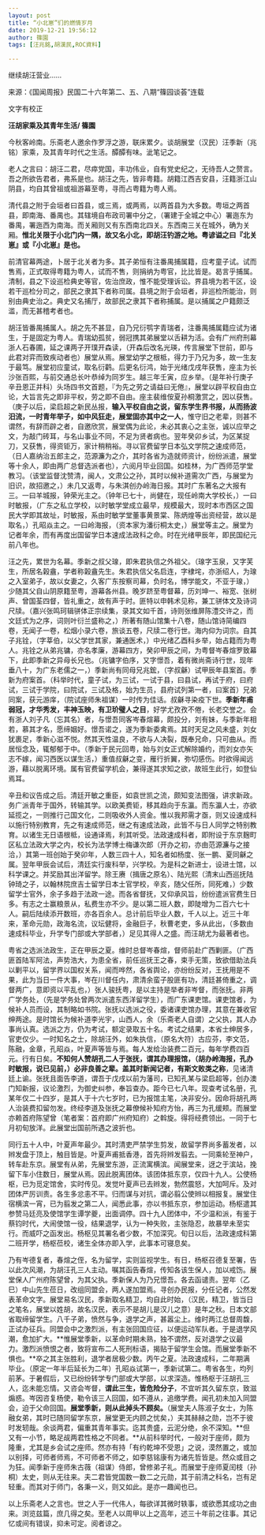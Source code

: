 ```yaml
---
layout: post
title: “小北崽”们的燃情岁月
date: 2019-12-21 19:56:12
author: 篠園
tags: [汪兆銘,胡漢民,ROC資料]

---
```

继续胡汪营业……

来源：《国闻周报》民国二十六年第二、五、八期“篠园谈荟”连载

文字有校正  

**汪胡家乘及其青年生活/ 篠園**

今秋客岭南。乐斋老人邀余作罗浮之游，联床累夕。谈胡展堂（汉民）汪季新（兆铭）家乘，及其青年时代之生活。醰醰有味。泚笔记之。

老人之言曰：胡汪二君，尽瘁党国，丰功伟业，自有党史纪之，无待吾人之赘言。吾之所欲告君者，弗系是也。胡汪之先，皆非粤籍。胡籍江西吉安县，汪籍浙江山阴县，均自其曾祖或祖游幕至粤，寻而占粤籍为粤人焉。

清代县之附于会垣者曰首县，或三焉，或两焉，以两首县为大多数。粤垣之两首县，即南海、番禺也。其辖境自布政司署中分之，（署建于全城之中心）署迤东为番禺，署迤西为南海。而关厢则又有东西南北四关。东西南三关在城外，确为关厢。**惟北关限于小北门内一隅，故又名小北，即胡汪钓游之地。粤谚谥之曰『北关崽』或『小北崽』是也。**

前清官幕两途，卜居于北关者为多。其子弟恒有注番禺捕属籍，应考童子试。试而售焉，正式取得粤籍为粤人，试而不售，则捐纳为粤官，比比皆是。曷言乎捕属。清制，县之下设巡检典史等官，佐治庶政，惟不能受理诉讼。界县境为若干区，设若干巡检分司之，部民之隶其下者称司属。县境之附于会垣者，非巡检所能治，则别由典史治之。典史又名捕厅，故部民之隶其下者称捕属。是以捕属之户籍颇泛滥，而无甚稽考者也。

胡汪皆番禺捕属人。胡之先不甚显，自乃兄衍鹗字青瑞者，注番禺捕属籍应试为诸生，于是固定为粤人。青瑞幼孤贫，弱冠携其弟展堂以舌耕为活。会有广州府刑幕浙人石春圃，延之课两子开璞开森读，（开森后改名光瑛，传言展堂下世前，即与此君对弈而致疾动者也）展堂从焉。展堂幼学之根柢，得力于乃兄为多，故一生友于最笃。展堂初应童试，取名衍鹳。后更名衍鸿，始于光绪戊戌年获售，座主为长沙张百熙，与前交通总长叶恭绰为同岁生。越三年壬寅，应乡举。（是年补行庚子辛丑恩正并科）头场四书文首题，『为先之劳之请益曰无倦』，展堂以辟平权自由立论，大旨言先之即非平权，劳之即不自由。座主裴维侒夏孙桐激赏之，因以获售。（庚子以后，梁启超之新民丛报，**输入平权自由之说，留东学生界书报，从而扬波汨流，一时青年举子，如中风狂走，展堂固亦其中之一人**，惟守旧之老辈，则甚不谓然，有辞而辟之者，自邀欣赏，展堂偶为此论，未必其衷心之主张，诚以应举之文，为敲门砖耳，与名山事业不同，不足为贤者病也。翌年癸卯乡试，为区某捉刀，又获售，得资钜万，家计稍稍裕。寻以官费留学日本弘文学院之速成师范，（日人嘉纳治五郎主之，范源濂为之介，其时各省为造就师资计，纷纷派遣，展堂等十余人，即由两广总督选派者也），六阅月毕业回国。如桂林，为广西师范学堂教习。（该堂监督沈赞清，闽人，文肃公之孙，其时以候补道需次广西，与展堂为旧识，故招邀之，）未几又返粤，与朱淇创办岭海日报。其时广东著名之大报有三。一曰羊城报，钟荣光主之。（钟年已七十，尚健在，现任岭南大学校长，）一曰时敏报，（广东之私立学校，以时敏学堂成立最早，规模最大，现时本市西区之国民大学即其故址，时敏报，系由时敏学堂董事黄景棠、陈炳煌等出资经营，故以是取名，）孔昭焱主之。一曰岭海报，（资本家为潘衍桐太史，）展堂等主之。展堂为记者年余，而有再度出国留学日本速成法政科之命。时在光绪甲辰年，即民国纪元前八年也。

汪之先，累世为名幕。季新之叔父瑔，即朱君执信之外祖父。（瑔字玉泉，又字芙生，所居名榖盦，学者称榖盦先生。朱君执信父名启连，字棣垞，亦浙绍人，为瑔之入室弟子，故以女妻之，久客广东按察司幕，负时名，博学能文，不亚于瑔，）少随其父自山阴原籍至粤，游幕各州县。晚岁跻至粤督幕，历刘坤一、裕宽、张树声、曾国荃四督，皆礼重之，故有声于时。匪特以申韩术见称，兼工骈体文及诗词尺牍。（嘉兴张鸣珂辑骈体正宗续集，录其文如千首，诗则张维屏陈澧交许之，而文廷式为之序，词则叶衍兰盛称之，）所著有随山馆集十八卷，随山馆诗简编四卷，无闻子一卷，松烟小录六卷，旅谈五卷，尺牍二卷行世。海内仰为词宗。自其子兆铨，（字莘伯，以父学世其家，兼通医术，）中光绪乙酉科乡举，始占籍而为粤人。兆铨之从弟兆镛，亦名孝廉，游幕四方，癸卯甲辰之间，为粤督岑春煊罗致幕下，此即季新之异母长兄也。（兆镛字伯序，又字憬吾，着有微尚斋诗行世，现年垂八十，为广东老儒之一，）季新尚有同母兄兆鋐，（字叔龢）试甲辰年县案首。季新为府案首。（科举时代，童子试，为三试，一试于县，曰县试，再试于府，曰府试，三试于学院，曰院试，三试及格，始为生员，县府试列第一者，曰案首）兄弟同案，获元游庠，（院试座师朱祖谋）一时传为佳话。叔龢寻染疫下世。**季新年甫弱冠，才华秀发，丰神玉映，有卫玠璧人之目**，好学尤孜孜不倦，长老交誉之。会有浙人刘子凡（忘其名）者，与憬吾同客岑春煊幕，颇投分，刘有妹，与季新年相若，慕其才名，愿缔姻好。憬吾诺之，遂为季新委禽焉。其时天足之风未盛，刘女犹裹足，季新心滋不悦。然其天性温良，不欲与人决裂，既奉兄命，只可曲从。而居恒念及，辄郁郁于中。（季新于民元回粤，始与刘女正式解除婚约，而刘女亦矢志不嫁，闻习西医以谋生活，）重值叔龢之变，雁行折翼，弥切感伤。时欲得闻远游，藉以脱离环境。属有官费留学机会，兼得遂其求知之欲，故班生此行，如登仙焉耳。

辛丑和议告成之后。清廷开敏之重臣，如袁世凯之流，颇知变法图强，讲求新政。务广派青年于国外，转输其学。以欧美费钜，移其趋向于东瀛。而东瀛人士，亦欲延揽之，一则推行己国文化，二则吸收外人资金。惟以我邦需才亟，则又设速成科以施行特别教育，先之有速成师范，继之有速成法政，此皆不与日人同学之特别教育。以诸生无日语根柢，设通译焉，利其听受。法政速成科者，即附设于东京麹町区私立法政大学之内，校长为法学博士梅谦次郎（开办之初，亦由范源濂与之接洽，）其第一班创始于癸卯年，人数三四十人，知名者如杨度、张一鹏、夏同龢之属。翌年甲辰会试后，清廷实行废科举，兴学校。为是科之新进士，设进士馆，以科学课之。并奖励其出洋留学。除王赓（揖唐之原名）、陆光熙（清末山西巡抚陆钟琦之子，以翰林院庶吉士留学日本士官学校，辛亥，随父任所，同死难，）少数留学士官外，余子多趋于法政一途。而各省督抚，又仰承风旨，纷纷遣派官费生日多。有志之士赢粮景从，私费生亦不少。是以第二班人数，即陡增为二百六七十人。嗣后陆续添开数班，亦各百余人。总计前后毕业人数，千人以上。近三十年来，革命元勋，政海名流，议坛健将，金融巨子，秋曹老吏，多从此出，（多数由速成科毕业，升学专门部或大学部者，）足见其得人之盛。而汪胡尤为最著者也。

粤省之选派法政生，正在甲辰之夏。维时总督岑春煊，督师前赴广西剿匪。（广西匪首陆军阿法，声势浩大，为患全省，前任巡抚王之春，束手无策，致欲借助法兵以剿平以，留学界以国权关系，闻而哗然，各省舆论，亦纷纷反对，王抚用是不果，此为当日一件大事，岑在川督任内，肃清余蛮子股匪有功，清廷甚倚重之，调督两广，意即资以平乱也，）张人骏抚粤，是以主持是举者非岑督，而张抚。非两广学务处，（先是学务处曾两次派遣东西洋留学生），而广东课吏馆。课吏馆者，为候补人员而设，其制略如书院。张抚以选派之役，委诸课吏馆办理，其意在兼收官绅两途。是时馆长为候补道李光宇，山西人，余（乐斋老人自谓）之父执，其人办事尚认真。选派之方，仍为考试，额定录取五十名。考试之结果，本省士绅居多，官吏仅少。一时知名之士，除胡汪外，如朱执信，（原名大符）古应芬，李文范，陈融，金章，孔昭焱，叶夏声等皆与焉。每人发给治装费二百元，每年学费四百元。行有日矣。**不知何人赞胡孔二人于张抚，谓其办理报馆，（胡办岭海报，孔办时敏报，说已见前，）必非良善之辈。盖其时新闻记者，有斯文败类之称**，见诸清廷上谕。张抚且面告李道，谓吾于戊戌以前为藩司，已知孔某与梁启超等，创办澳门知新报，议论激烈，为御史纠参，奉旨查办。距今已七八年。现查考试名册，孔某年仅二十四岁，是其人于十六七岁时，已为报馆主笔，决非安分。因命将胡孔两人治装费扣留勿发。终经李道及张抚之幕僚候补知府方怡，再三为孔缓颊。而展堂亦赖首府陈望曾（笔者案：首府即广州府知府）之斡旋。得将经费领出。一同于七月初旬放洋。此展堂出国前所遇之波折也。

同行五十人中，叶夏声年最少。其时清吏严禁学生剪发，故留学界尚多蓄发者，以辫发盘于顶上，触目皆是。叶夏声甫抵香港，首先将辫发翦去。一同乘轮至神户，转车赴东京。展堂有从弟，先展堂东游，正流寓横滨。闻展堂来，迓之于滨站，挽留下车小住数日，展堂从焉。因此脱离团体。该团体抵东京，仅四十九人。公使杨枢，已为觅定馆舍，实时传见。发觉叶夏声已去辫发，勃然震怒，大加呵斥。及对团体严厉训责。各生多忿恚不平。归而谋与对抗，谓必翦公使辫以相报复。展堂住宿横滨一宵，已为翦发之第二人，闻悉此事，亦以书抵东京，参加运动。杨枢遣其参赞马廷亮及使馆学生谭学夔，出面调停。四十九人团体中，不少温和派，有鉴于蔡钧时代，大闹使馆一役，结果退学，认为一种失败，主张隐忍，故暴举未至实行。而威吓之函发出。杨枢见其署名者少数，不加深究。旬日以后，法政速成科第二班开学，杨枢莅校，诸生全体亦即入学，此事本可寝息矣。

乃有岑德复者，春煊之侄，名为留学，实则监视学生。有日，杨枢召德复至署，告以此次风潮，为胡汪孔三人主动。嘱其函告春煊，传知各该生保人，加以戒饬。展堂保人广州府陈望曾，为其父执。季新保人为乃兄憬吾。各去函谴责。翌年（乙巳）中山先生莅日，改组同盟会，两人遂加盟焉。寻创办民报，分任记者，公然发表革命文字。展堂易名汉民，季新取名精卫，均自此时始，（汉民，精卫，皆当日之笔名，展堂以姓胡，故名汉民，表示不是胡儿是汉儿之意）是年之秋。日本文部省取缔留学生。八千子弟，愤然与争，退学之声，甚嚣尘上。维时两江总督周馥，正试办征兵。同盟会中之激烈派，有主张回国应征，以便运动军队者。于是退学风潮，愈加扩大。**惟展堂季新，以革命时期未熟，独不谓然，反对退学之议最力。激烈派愤恨之者，致将宣布二人死刑标语，揭贴于留学生会馆。而展堂季新不惧也。**卒之其主张胜利，退学者居极少数。丙午之夏。法政速成科，二年期满毕业。（原定一年半后延长为二年）孔昭焱试第一，季新试第二。粤省各生，均列前茅。于暑假后，又已纷纷转学专门部或大学部，以求深造。惟杨枢于汪胡孔三人，迄未能忘情。又咨会岑督，**谓此三生，皆危险分子**，不宜听其久留东京，致滋煽惑。岑因咨复杨使，勒令该三人回国，如不遵从，追缴学费。闻孔初未加入同盟会，迫于父命回国。**展堂季新，则从此掉头不顾矣。**（展堂夫人陈淑子女士，为陈融女弟，其时已随同留学东京，展堂更无内顾之忧矣，）夫其赫赫之勋，岂不于彼时发轫哉。余谈两君，偏重其青年事实。迄其贵盛，云泥分绝，余不深知。**但又有一小节，略足觇两君性格之不同者。**从前科举时代，一般对于座师，颇为隆重，尤其是乡会试之座师。然亦有持「有约乾坤不受恩」之说，漠然置之，或加以别择，可师者师焉，不可师者不师之，如李慈铭康有为诸先哲皆是。然众或目之为狂。闻季新于座师朱古薇（祖谋）侍郎，曾修弟子礼。而展堂于座师夏闰枝（孙桐）太史，则从无往来。夫二君皆党国数一数二之元勋，其于前清之科名，岂有足轻重。而其对于师门，各秉一义，则又如此。是亦一趣闻也已。

以上乐斋老人之言也。世之人于一代伟人，每欲详其微时轶事，或欲悉其成功之由来。浏览兹篇，庶几得之矣。至老人以周甲以上之高年，述三十年前之往事。其记忆或间有错误，抑未可定。阅者谅之。
